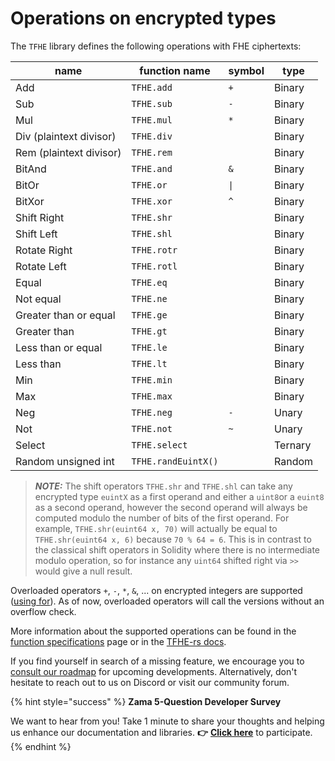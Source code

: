 # Operations on encrypted types

The `TFHE` library defines the following operations with FHE ciphertexts:

| name                    | function name       | symbol | type    |
| ----------------------- | ------------------- | ------ | ------- |
| Add                     | `TFHE.add`          | `+`    | Binary  |
| Sub                     | `TFHE.sub`          | `-`    | Binary  |
| Mul                     | `TFHE.mul`          | `*`    | Binary  |
| Div (plaintext divisor) | `TFHE.div`          |        | Binary  |
| Rem (plaintext divisor) | `TFHE.rem`          |        | Binary  |
| BitAnd                  | `TFHE.and`          | `&`    | Binary  |
| BitOr                   | `TFHE.or`           | `\|`   | Binary  |
| BitXor                  | `TFHE.xor`          | `^`    | Binary  |
| Shift Right             | `TFHE.shr`          |        | Binary  |
| Shift Left              | `TFHE.shl`          |        | Binary  |
| Rotate Right            | `TFHE.rotr`         |        | Binary  |
| Rotate Left             | `TFHE.rotl`         |        | Binary  |
| Equal                   | `TFHE.eq`           |        | Binary  |
| Not equal               | `TFHE.ne`           |        | Binary  |
| Greater than or equal   | `TFHE.ge`           |        | Binary  |
| Greater than            | `TFHE.gt`           |        | Binary  |
| Less than or equal      | `TFHE.le`           |        | Binary  |
| Less than               | `TFHE.lt`           |        | Binary  |
| Min                     | `TFHE.min`          |        | Binary  |
| Max                     | `TFHE.max`          |        | Binary  |
| Neg                     | `TFHE.neg`          | `-`    | Unary   |
| Not                     | `TFHE.not`          | `~`    | Unary   |
| Select                  | `TFHE.select`       |        | Ternary |
| Random unsigned int     | `TFHE.randEuintX()` |        | Random  |

> **_NOTE:_** The shift operators `TFHE.shr` and `TFHE.shl` can take any encrypted type `euintX` as a first operand and either a `uint8`or a `euint8` as a second operand, however the second operand will always be computed modulo the number of bits of the first operand. For example, `TFHE.shr(euint64 x, 70)` will actually be equal to `TFHE.shr(euint64 x, 6)` because `70 % 64 = 6`. This is in contrast to the classical shift operators in Solidity where there is no intermediate modulo operation, so for instance any `uint64` shifted right via `>>` would give a null result.

Overloaded operators `+`, `-`, `*`, `&`, ... on encrypted integers are supported ([using for](https://docs.soliditylang.org/en/v0.8.22/contracts.html#using-for)). As of now, overloaded operators will call the versions without an overflow check.

More information about the supported operations can be found in the [function specifications](../../references/functions.md) page or in the [TFHE-rs docs](https://docs.zama.ai/tfhe-rs/getting-started/operations#arithmetic-operations.).

If you find yourself in search of a missing feature, we encourage you to [consult our roadmap](../../developer/roadmap.md) for upcoming developments. Alternatively, don't hesitate to reach out to us on Discord or visit our community forum.

{% hint style="success" %}
**Zama 5-Question Developer Survey**

We want to hear from you! Take 1 minute to share your thoughts and helping us enhance our documentation and libraries. **👉** [**Click here**](https://www.zama.ai/developer-survey) to participate.
{% endhint %}

